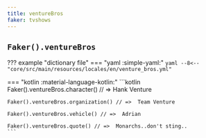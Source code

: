 ```yaml
---
title: ventureBros
faker: tvshows
---
```


## `Faker().ventureBros`

??? example "dictionary file"
    === "yaml :simple-yaml:"
        ```yaml
        --8<-- "core/src/main/resources/locales/en/venture_bros.yml"
        ```

=== "kotlin :material-language-kotlin:"
    ```kotlin
    Faker().ventureBros.character() // =>  Hank Venture

    Faker().ventureBros.organization() // =>  Team Venture

    Faker().ventureBros.vehicle() // =>  Adrian

    Faker().ventureBros.quote() // =>  Monarchs..don't sting..
    ```
